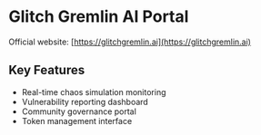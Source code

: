 # Glitch Gremlin AI Portal

Official website: [https://glitchgremlin.ai](https://glitchgremlin.ai)

## Key Features
- Real-time chaos simulation monitoring
- Vulnerability reporting dashboard  
- Community governance portal
- Token management interface
